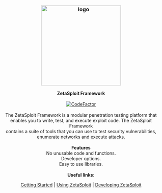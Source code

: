<h3 align="center"><img src="https://github.com/EntySec/ZetaSploit/blob/main/logo/logo.png" alt="logo" height="250px"></h3>

<p align="center">
    <b>ZetaSploit Framework</b><br>
    <br>
    <a href="https://www.codefactor.io/repository/github/entysec/zetasploit"><img src="https://www.codefactor.io/repository/github/entysec/zetasploit/badge" alt="CodeFactor" /></a><br>
    <br>
    The ZetaSploit Framework is a modular penetration testing platform that 
    <br>enables you to write, test, and execute exploit code. The ZetaSploit Framework 
    <br>contains a suite of tools that you can use to test security vulnerabilities, 
    <br>enumerate networks and execute attacks.
    <br>
    <br>
    <b>Features</b><br>
    No unusable code and functions.
    <br>Developer options.
    <br>Easy to use libraries.
    <br>
    <br>
    <b>Useful links:</b><br>
    <p align="center"><a href="">Getting Started</a> | <a href="">Using ZetaSploit</a> | <a href="">Developing ZetaSploit</a></p>
</p>
